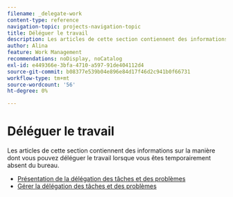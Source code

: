 ```yaml
---
filename: _delegate-work
content-type: reference
navigation-topic: projects-navigation-topic
title: Déléguer le travail
description: Les articles de cette section contiennent des informations sur la manière dont vous pouvez déléguer le travail lorsque vous êtes temporairement absent du bureau.
author: Alina
feature: Work Management
recommendations: noDisplay, noCatalog
exl-id: e449366e-3bfa-4710-a597-91de404112d4
source-git-commit: b08377e539b04e896e84d17f46d2c941b0f66731
workflow-type: tm+mt
source-wordcount: '56'
ht-degree: 0%

---
```


# Déléguer le travail

Les articles de cette section contiennent des informations sur la manière dont vous pouvez déléguer le travail lorsque vous êtes temporairement absent du bureau.

* [Présentation de la délégation des tâches et des problèmes](../../manage-work/delegate-work/delegate-work-overview.md)
* [Gérer la délégation des tâches et des problèmes](../../manage-work/delegate-work/how-to-delegate-work.md)
